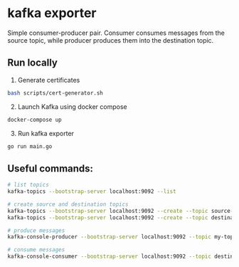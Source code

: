 # kafka exporter

Simple consumer-producer pair.
Consumer consumes messages from the source topic, while producer produces them into the destination topic.

## Run locally

1. Generate certificates
```bash
bash scripts/cert-generator.sh
```
2. Launch Kafka using docker compose
```bash
docker-compose up
```
3. Run kafka exporter
```bash
go run main.go
```

## Useful commands:

```bash
# list topics
kafka-topics --bootstrap-server localhost:9092 --list

# create source and destination topics
kafka-topics --bootstrap-server localhost:9092 --create --topic source-topic --partitions 1 --replication-factor 1
kafka-topics --bootstrap-server localhost:9092 --create --topic destination-topic --partitions 1 --replication-factor 1

# produce messages
kafka-console-producer --bootstrap-server localhost:9092 --topic my-topic --property "parse.key=true" --property "key.separator=:"

# consume messages
kafka-console-consumer --bootstrap-server localhost:9092 --topic destination-topic --from-beginning --property print.key=true --property key.separator=:
```
